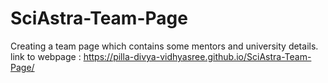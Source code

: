 # SciAstra-Team-Page
Creating a team page which contains some mentors and university details.
link to webpage : https://pilla-divya-vidhyasree.github.io/SciAstra-Team-Page/
